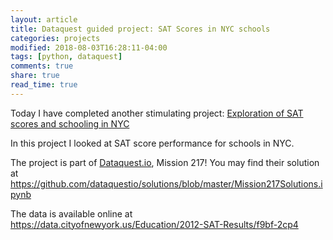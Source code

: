 ```yaml
---
layout: article
title: Dataquest guided project: SAT Scores in NYC schools
categories: projects
modified: 2018-08-03T16:28:11-04:00
tags: [python, dataquest]
comments: true
share: true
read_time: true
---
```


Today I have completed another stimulating project: [Exploration of SAT scores and schooling in NYC](https://github.com/nahusznaj/Dataquest_Mission217_SAT_scores_NYC/blob/master/Schools.ipynb)

In this project I looked at SAT score performance for schools in NYC.

The project is part of [Dataquest.io](), Mission 217! You may find their solution at https://github.com/dataquestio/solutions/blob/master/Mission217Solutions.ipynb

The data is available online at https://data.cityofnewyork.us/Education/2012-SAT-Results/f9bf-2cp4
